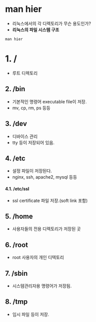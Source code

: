 
# man hier  

* 리눅스에서의 각 디렉토리가 무슨 용도인가?  
* **리눅스의 파일 시스템 구조**  
```
man hier
```

# 1. /  
* 루트 디렉토리  

## 2. /bin  
* 기본적인 명령어 executable file이 저장.  
* mv, cp, rm, ps 등등  

## 3. /dev  
* 디바이스 관리  
* tty 등이 저장되어 있음.  

## 4. /etc  
* 설정 파일이 저장된다.  
* nginx, ssh, apache2, mysql 등등  
#### 4.1. /etc/ssl  
* ssl certificate 파일 저장.(soft link 포함)  

## 5. /home  
* 사용자들의 전용 디렉토리가 저장된 곳  

## 6. /root  
* root 사용자의 개인 디텍토리  

## 7. /sbin  
* 시스템관리자용 명령어가 저장됨.  

## 8. /tmp  
* 임시 파일 등이 저장.  


